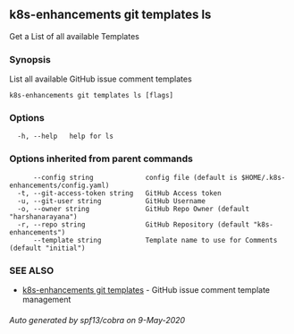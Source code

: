## k8s-enhancements git templates ls

Get a List of all available Templates

### Synopsis

List all available GitHub issue comment templates

```
k8s-enhancements git templates ls [flags]
```

### Options

```
  -h, --help   help for ls
```

### Options inherited from parent commands

```
      --config string             config file (default is $HOME/.k8s-enhancements/config.yaml)
  -t, --git-access-token string   GitHub Access token
  -u, --git-user string           GitHub Username
  -o, --owner string              GitHub Repo Owner (default "harshanarayana")
  -r, --repo string               GitHub Repository (default "k8s-enhancements")
      --template string           Template name to use for Comments (default "initial")
```

### SEE ALSO

* [k8s-enhancements git templates](k8s-enhancements_git_templates.md)	 - GitHub issue comment template management

###### Auto generated by spf13/cobra on 9-May-2020
